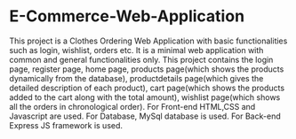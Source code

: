 # E-Commerce-Web-Application
This project is a Clothes Ordering Web Application with basic functionalities such as login, wishlist, orders etc. 
It is a minimal web application with common and general functionalities only.
This project contains the login page, register page, home page, products page(which shows the products dynamically from the database), 
productdetails page(which gives the detailed description of each product), cart page(which shows the products added to the cart along with the total amount), 
wishlist page(which shows all the orders in chronological order).
For Front-end HTML,CSS and Javascript are used.
For Database, MySql database is used.
For Back-end Express JS framework is used.


